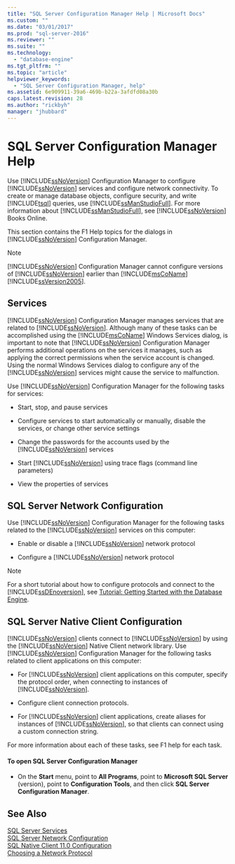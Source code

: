 ```yaml
---
title: "SQL Server Configuration Manager Help | Microsoft Docs"
ms.custom: ""
ms.date: "03/01/2017"
ms.prod: "sql-server-2016"
ms.reviewer: ""
ms.suite: ""
ms.technology: 
  - "database-engine"
ms.tgt_pltfrm: ""
ms.topic: "article"
helpviewer_keywords: 
  - "SQL Server Configuration Manager, help"
ms.assetid: 6e909911-39a6-469b-b22a-3afdfd08a30b
caps.latest.revision: 28
ms.author: "rickbyh"
manager: "jhubbard"
---
```

# SQL Server Configuration Manager Help
  Use [!INCLUDE[ssNoVersion](../../a9notintoc/includes/ssnoversion-md.md)] Configuration Manager to configure [!INCLUDE[ssNoVersion](../../a9notintoc/includes/ssnoversion-md.md)] services and configure network connectivity. To create or manage database objects, configure security, and write [!INCLUDE[tsql](../../a9notintoc/includes/tsql-md.md)] queries, use [!INCLUDE[ssManStudioFull](../../a9notintoc/includes/ssmanstudiofull-md.md)]. For more information about [!INCLUDE[ssManStudioFull](../../a9notintoc/includes/ssmanstudiofull-md.md)], see [!INCLUDE[ssNoVersion](../../a9notintoc/includes/ssnoversion-md.md)] Books Online.  
  
 This section contains the F1 Help topics for the dialogs in [!INCLUDE[ssNoVersion](../../a9notintoc/includes/ssnoversion-md.md)] Configuration Manager.  
  
> [!NOTE]  
>  [!INCLUDE[ssNoVersion](../../a9notintoc/includes/ssnoversion-md.md)] Configuration Manager cannot configure versions of [!INCLUDE[ssNoVersion](../../a9notintoc/includes/ssnoversion-md.md)] earlier than [!INCLUDE[msCoName](../../a9notintoc/includes/msconame-md.md)][!INCLUDE[ssVersion2005](../../a9notintoc/includes/ssversion2005-md.md)].  
  
## Services  
 [!INCLUDE[ssNoVersion](../../a9notintoc/includes/ssnoversion-md.md)] Configuration Manager manages services that are related to [!INCLUDE[ssNoVersion](../../a9notintoc/includes/ssnoversion-md.md)]. Although many of these tasks can be accomplished using the [!INCLUDE[msCoName](../../a9notintoc/includes/msconame-md.md)] Windows Services dialog, is important to note that [!INCLUDE[ssNoVersion](../../a9notintoc/includes/ssnoversion-md.md)] Configuration Manager performs additional operations on the services it manages, such as applying the correct permissions when the service account is changed. Using the normal Windows Services dialog to configure any of the [!INCLUDE[ssNoVersion](../../a9notintoc/includes/ssnoversion-md.md)] services might cause the service to malfunction.  
  
 Use [!INCLUDE[ssNoVersion](../../a9notintoc/includes/ssnoversion-md.md)] Configuration Manager for the following tasks for services:  
  
-   Start, stop, and pause services  
  
-   Configure services to start automatically or manually, disable the services, or change other service settings  
  
-   Change the passwords for the accounts used by the [!INCLUDE[ssNoVersion](../../a9notintoc/includes/ssnoversion-md.md)] services  
  
-   Start [!INCLUDE[ssNoVersion](../../a9notintoc/includes/ssnoversion-md.md)] using trace flags (command line parameters)  
  
-   View the properties of services  
  
## SQL Server Network Configuration  
 Use [!INCLUDE[ssNoVersion](../../a9notintoc/includes/ssnoversion-md.md)] Configuration Manager for the following tasks related to the [!INCLUDE[ssNoVersion](../../a9notintoc/includes/ssnoversion-md.md)] services on this computer:  
  
-   Enable or disable a [!INCLUDE[ssNoVersion](../../a9notintoc/includes/ssnoversion-md.md)] network protocol  
  
-   Configure a [!INCLUDE[ssNoVersion](../../a9notintoc/includes/ssnoversion-md.md)] network protocol  
  
> [!NOTE]  
>  For a short tutorial about how to configure protocols and connect to the [!INCLUDE[ssDEnoversion](../../a9notintoc/includes/ssdenoversion-md.md)], see [Tutorial: Getting Started with the Database Engine](../../relational-databases/tutorials/tutorial-getting-started-with-the-database-engine.md).  
  
## SQL Server Native Client Configuration  
 [!INCLUDE[ssNoVersion](../../a9notintoc/includes/ssnoversion-md.md)] clients connect to [!INCLUDE[ssNoVersion](../../a9notintoc/includes/ssnoversion-md.md)] by using the [!INCLUDE[ssNoVersion](../../a9notintoc/includes/ssnoversion-md.md)] Native Client network library. Use [!INCLUDE[ssNoVersion](../../a9notintoc/includes/ssnoversion-md.md)] Configuration Manager for the following tasks related to client applications on this computer:  
  
-   For [!INCLUDE[ssNoVersion](../../a9notintoc/includes/ssnoversion-md.md)] client applications on this computer, specify the protocol order, when connecting to instances of [!INCLUDE[ssNoVersion](../../a9notintoc/includes/ssnoversion-md.md)].  
  
-   Configure client connection protocols.  
  
-   For [!INCLUDE[ssNoVersion](../../a9notintoc/includes/ssnoversion-md.md)] client applications, create aliases for instances of [!INCLUDE[ssNoVersion](../../a9notintoc/includes/ssnoversion-md.md)], so that clients can connect using a custom connection string.  
  
 For more information about each of these tasks, see F1 help for each task.  
  
#### To open SQL Server Configuration Manager  
  
-   On the **Start** menu, point to **All Programs**, point to **Microsoft SQL Server** (version), point to **Configuration Tools**, and then click **SQL Server Configuration Manager**.  
  
## See Also  
 [SQL Server Services](../../tools/configuration-manager/sql-server-services.md)   
 [SQL Server Network Configuration](../../tools/configuration-manager/sql-server-network-configuration.md)   
 [SQL Native Client 11.0 Configuration](../../tools/configuration-manager/sql-native-client-11.0-configuration.md)   
 [Choosing a Network Protocol](../Topic/Choosing%20a%20Network%20Protocol.md)  
  
  